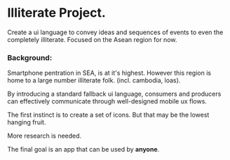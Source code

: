 # Illiterate Project. 

Create a ui language to convey ideas and sequences of events to even the completely illiterate. Focused on the Asean region for now. 


### Background:

Smartphone pentration in SEA, is at it's highest. However this region is home to a large number illiterate folk. (incl. cambodia, loas). 

By introducing a standard fallback ui language, consumers and producers can effectively communicate through well-designed
mobile ux flows. 

The first instinct is to create a set of icons. But that may be the lowest hanging fruit. 

More research is needed. 

The final goal is an app that can be used by **anyone**. 
